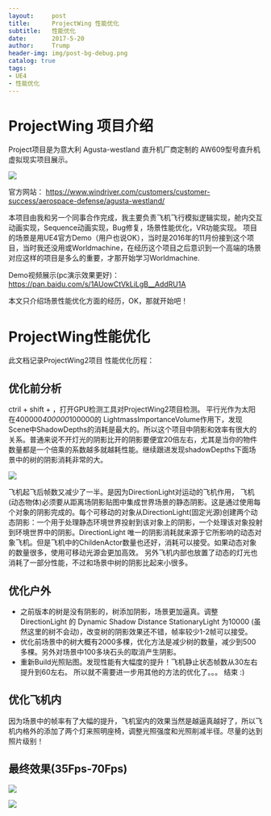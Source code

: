 ```yaml
---
layout:     post
title:      ProjectWing 性能优化
subtitle:   性能优化
date:       2017-5-20
author:     Trump
header-img: img/post-bg-debug.png
catalog: true
tags:
- UE4
- 性能优化
---
```


# ProjectWing 项目介绍
Project项目是为意大利 Agusta-westland 直升机厂商定制的 AW609型号直升机虚拟现实项目展示。

![](http://mingchuan.wang/img/ProjectWing/4.png)

官方网站： https://www.windriver.com/customers/customer-success/aerospace-defense/agusta-westland/

本项目由我和另一个同事合作完成，我主要负责飞机飞行模拟逻辑实现，舱内交互动画实现，Sequence动画实现，Bug修复，场景性能优化，VR功能实现。
项目的场景是用UE4官方Demo（用户也说OK），当时是2016年的11月份接到这个项目，当时我还没用或Worldmachine，在经历这个项目之后意识到一个高端的场景对应这样的项目是多么的重要，才那开始学习Worldmachine.

Demo视频展示(pc演示效果更好)： https://pan.baidu.com/s/1AUowCtVkLiLgB__AddRU1A

本文只介绍场景性能优化方面的经历，OK，那就开始吧！





# ProjectWing性能优化
此文档记录ProjectWing2项目 性能优化历程：
## 优化前分析
ctril + shift + ，打开GPU检测工具对ProjectWing2项目检测。
平行光作为太阳在400000*400000*100000的 LightmassImportanceVolume作用下，发现Scene中ShadowDepths的消耗是最大的。所以这个项目中阴影和效率有很大的关系。普通来说不开灯光的阴影比开的阴影要便宜20倍左右，尤其是当你的物件数量都是一个倍乘的系数越多就越耗性能。继续跟进发现shadowDepths下面场景中的树的阴影消耗非常的大。

![](http://mingchuan.wang/img/ProjectWing/2.png)

飞机起飞后帧数又减少了一半。是因为DirectionLight对运动的飞机作用，
飞机(动态物体)必须要从距离场阴影贴图中集成世界场景的静态阴影。这是通过使用每个对象的阴影完成的。每个可移动的对象从DirectionLight(固定光源)创建两个动态阴影：一个用于处理静态环境世界投射到该对象上的阴影，一个处理该对象投射到环境世界中的阴影。DirectionLight 唯一的阴影消耗就来源于它所影响的动态对象飞机。但是飞机中的ChildenActor数量也还好，消耗可以接受。如果动态对象的数量很多，使用可移动光源会更加高效。
另外飞机内部也放置了动态的灯光也消耗了一部分性能，不过和场景中树的阴影比起来小很多。

## 优化户外
- 之前版本的树是没有阴影的，树添加阴影，场景更加逼真。调整DirectionLight 的 Dynamic Shadow Distance StationaryLight 为10000 (虽然这里的树不会动)，改变树的阴影效果还不错，帧率较少1-2帧可以接受。
- 优化前场景中的树大概有2000多棵，优化方法是减少树的数量，减少到500多棵。另外对场景中100多块石头的取消产生阴影。
- 重新Build光照贴图。发现性能有大幅度的提升！飞机静止状态帧数从30左右提升到60左右。 所以就不需要进一步用其他的方法的优化了。。。       结束 :)

##  优化飞机内
   因为场景中的帧率有了大幅的提升，飞机室内的效果当然是越逼真越好了，所以飞机内格外的添加了两个灯来照明座椅，调整光照强度和光照削减半径。尽量的达到照片级别！

## 最终效果(35Fps-70Fps)

![](http://mingchuan.wang/img/ProjectWing/3.png)

![](http://mingchuan.wang/img/ProjectWing/1.png)

